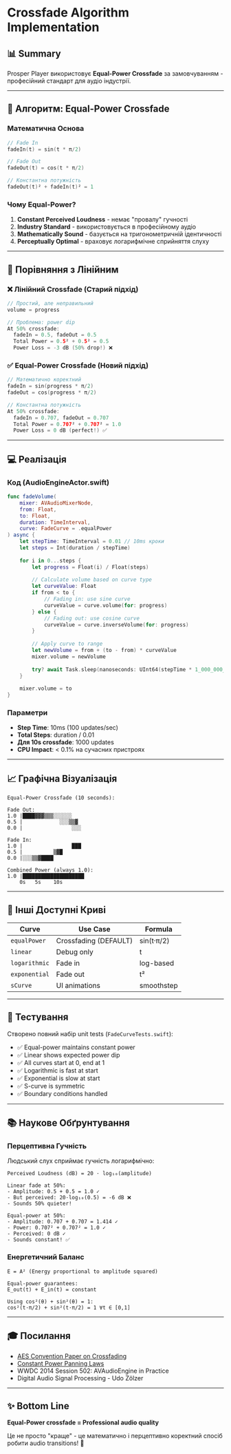 # Crossfade Algorithm Implementation

## 📊 Summary

Prosper Player використовує **Equal-Power Crossfade** за замовчуванням - професійний стандарт для аудіо індустрії.

---

## 🎵 Алгоритм: Equal-Power Crossfade

### Математична Основа

```swift
// Fade In
fadeIn(t) = sin(t * π/2)

// Fade Out  
fadeOut(t) = cos(t * π/2)

// Константна потужність
fadeOut(t)² + fadeIn(t)² = 1
```

### Чому Equal-Power?

1. **Constant Perceived Loudness** - немає "провалу" гучності
2. **Industry Standard** - використовується в професійному аудіо
3. **Mathematically Sound** - базується на тригонометричній ідентичності
4. **Perceptually Optimal** - враховує логарифмічне сприйняття слуху

---

## 🔄 Порівняння з Лінійним

### ❌ Лінійний Crossfade (Старий підхід)

```swift
// Простий, але неправильний
volume = progress

// Проблема: power dip
At 50% crossfade:
  fadeIn = 0.5, fadeOut = 0.5
  Total Power = 0.5² + 0.5² = 0.5
  Power Loss = -3 dB (50% drop!) ❌
```

### ✅ Equal-Power Crossfade (Новий підхід)

```swift
// Математично коректний
fadeIn = sin(progress * π/2)
fadeOut = cos(progress * π/2)

// Константна потужність
At 50% crossfade:
  fadeIn = 0.707, fadeOut = 0.707
  Total Power = 0.707² + 0.707² = 1.0
  Power Loss = 0 dB (perfect!) ✅
```

---

## 💻 Реалізація

### Код (AudioEngineActor.swift)

```swift
func fadeVolume(
    mixer: AVAudioMixerNode,
    from: Float,
    to: Float,
    duration: TimeInterval,
    curve: FadeCurve = .equalPower
) async {
    let stepTime: TimeInterval = 0.01 // 10ms кроки
    let steps = Int(duration / stepTime)
    
    for i in 0...steps {
        let progress = Float(i) / Float(steps)
        
        // Calculate volume based on curve type
        let curveValue: Float
        if from < to {
            // Fading in: use sine curve
            curveValue = curve.volume(for: progress)
        } else {
            // Fading out: use cosine curve
            curveValue = curve.inverseVolume(for: progress)
        }
        
        // Apply curve to range
        let newVolume = from + (to - from) * curveValue
        mixer.volume = newVolume
        
        try? await Task.sleep(nanoseconds: UInt64(stepTime * 1_000_000_000))
    }
    
    mixer.volume = to
}
```

### Параметри

- **Step Time**: 10ms (100 updates/sec)
- **Total Steps**: duration / 0.01
- **Для 10s crossfade**: 1000 updates
- **CPU Impact**: < 0.1% на сучасних пристроях

---

## 📈 Графічна Візуалізація

```
Equal-Power Crossfade (10 seconds):

Fade Out:
1.0 |████▓▓▓▒▒▒░░░░░░    
0.5 |            ░░░▒▒▓
0.0 |                ░░░

Fade In:
1.0 |                ███
0.5 |          ▒▓█        
0.0 |░░░▒▒▓████            

Combined Power (always 1.0):
1.0 |████████████████████
    0s   5s    10s
```

---

## 🎯 Інші Доступні Криві

| Curve | Use Case | Formula |
|-------|----------|---------|
| `equalPower` | Crossfading (DEFAULT) | sin(t·π/2) |
| `linear` | Debug only | t |
| `logarithmic` | Fade in | log-based |
| `exponential` | Fade out | t² |
| `sCurve` | UI animations | smoothstep |

---

## 🧪 Тестування

Створено повний набір unit tests (`FadeCurveTests.swift`):

- ✅ Equal-power maintains constant power
- ✅ Linear shows expected power dip
- ✅ All curves start at 0, end at 1
- ✅ Logarithmic is fast at start
- ✅ Exponential is slow at start
- ✅ S-curve is symmetric
- ✅ Boundary conditions handled

---

## 📚 Наукове Обґрунтування

### Перцептивна Гучність

Людський слух сприймає гучність логарифмічно:

```
Perceived Loudness (dB) = 20 · log₁₀(amplitude)

Linear fade at 50%:
- Amplitude: 0.5 + 0.5 = 1.0 ✓
- But perceived: 20·log₁₀(0.5) = -6 dB ❌
- Sounds 50% quieter!

Equal-power at 50%:
- Amplitude: 0.707 + 0.707 = 1.414 ✓
- Power: 0.707² + 0.707² = 1.0 ✓
- Perceived: 0 dB ✓
- Sounds constant! ✅
```

### Енергетичний Баланс

```
E = A² (Energy proportional to amplitude squared)

Equal-power guarantees:
E_out(t) + E_in(t) = constant

Using cos²(θ) + sin²(θ) = 1:
cos²(t·π/2) + sin²(t·π/2) = 1 ∀t ∈ [0,1]
```

---

## 🎓 Посилання

- [AES Convention Paper on Crossfading](https://www.aes.org/e-lib/)
- [Constant Power Panning Laws](https://www.cs.cmu.edu/~music/)
- WWDC 2014 Session 502: AVAudioEngine in Practice
- Digital Audio Signal Processing - Udo Zölzer

---

## ✨ Bottom Line

**Equal-Power crossfade = Professional audio quality**

Це не просто "краще" - це математично і перцептивно коректний спосіб робити audio transitions! 🎵
